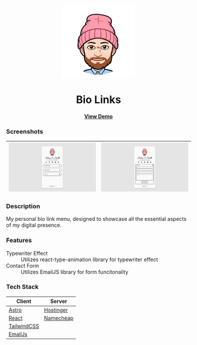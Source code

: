 <div align="center">
  <img src="public/ash-happy.webp" alt="ash-logo" width="200" height="auto" />
  <h1>Bio Links</h1>
  <h4>
    <a href="https://ashtonheald.me/">View Demo</a>
  </h4>
</div>


### Screenshots
  
|<img src="public/screenshot1.webp" alt="Landing Page" />|<img src="public/screenshot2.webp" alt="Results Page" />|
|:---:|:---:|


### Description
  <p>My personal bio link menu, designed to showcase all the essential aspects of my digital presence.</p>

### Features

<dl>
  <dt>Typewriter Effect</dt>
  <dd>Utilizes react-type-animation library for typewriter effect</dd>
  <dt>Contact Form</dt>
  <dd>Utilizes EmailJS library for form funcitonality</dd>
</dl>

### Tech Stack

| Client | Server |
|--------|--------|
| [Astro](https://react.dev)  | [Hostinger](https://www.hostinger.com/) |
| [React](https://react.dev)  | [Namecheap](https://www.namecheap.com/) |
| [TailwindCSS](https://tailwindcss.com/) | |
| [EmailJs](https://www.emailjs.com/) | |
